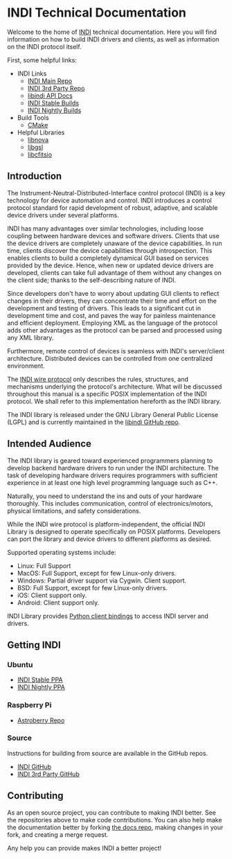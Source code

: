 # INDI Technical Documentation

Welcome to the home of [INDI](https://indilib.org) technical documentation.
Here you will find information on how to build INDI drivers and clients, as well
as information on the INDI protocol itself.

First, some helpful links:

* INDI Links
  * [INDI Main Repo](https://github.com/indilib/indi)
  * [INDI 3rd Party Repo](https://github.com/indilib/indi-3rdparty)
  * [libindi API Docs](https://www.indilib.org/api/index.html)
  * [INDI Stable Builds](https://launchpad.net/~mutlaqja/+archive/ubuntu/ppa)
  * [INDI Nightly Builds](https://launchpad.net/~mutlaqja/+archive/ubuntu/indinightly)
* Build Tools
  * [CMake](https://cmake.org/cmake/help/latest/)
* Helpful Libraries
  * [libnova](http://libnova.sourceforge.net/)
  * [libgsl](https://www.gnu.org/software/gsl/)
  * [libcfitsio](https://heasarc.gsfc.nasa.gov/fitsio/)

## Introduction

The Instrument-Neutral-Distributed-Interface control protocol (INDI) is a key
technology for device automation and control. INDI introduces a control protocol
standard for rapid development of robust, adaptive, and scalable device drivers
under several platforms.

INDI has many advantages over similar technologies, including loose coupling
between hardware devices and software drivers. Clients that use the device
drivers are completely unaware of the device capabilities. In run time, clients
discover the device capabilities through introspection. This enables clients to
build a completely dynamical GUI based on services provided by the device.
Hence, when new or updated device drivers are developed, clients can take full
advantage of them without any changes on the client side; thanks to the
self-describing nature of INDI.

Since developers don't have to worry about updating GUI clients to reflect
changes in their drivers, they can concentrate their time and effort on the
development and testing of drivers. This leads to a significant cut in
development time and cost, and paves the way for painless maintenance and
efficient deployment. Employing XML as the language of the protocol adds other
advantages as the protocol can be parsed and processed using any XML library.

Furthermore, remote control of devices is seamless with INDI's server/client
architecture. Distributed devices can be controlled from one centralized
environment.

The [INDI wire protocol](protocol/INDI.pdf) only describes the rules,
structures, and mechanisms underlying the protocol's architecture. What will be
discussed throughout this manual is a specific POSIX implementation of the INDI
protocol. We shall refer to this implementation hereforth as the INDI library.

The INDI library is released under the GNU Library General Public License (LGPL)
and is currently maintained in the
[libindi GitHub repo](https://github.com/indilib/indi).

## Intended Audience

The INDI library is geared toward experienced programmers planning to develop
backend hardware drivers to run under the INDI architecture. The task of
developing hardware drivers requires programmers with sufficient experience in
at least one high level programming language such as C++.

Naturally, you need to understand the ins and outs of your hardware thoroughly.
This includes communication, control of electronics/motors, physical
limitations, and safety considerations.

While the INDI wire protocol is platform-independent, the official INDI Library
is designed to operate specifically on POSIX platforms. Developers can port the
library and device drivers to different platforms as desired.

Supported operating systems include:

* Linux: Full Support
* MacOS: Full Support, except for few Linux-only drivers.
* Windows: Partial driver support via Cygwin. Client support.
* BSD: Full Support, except for few Linux-only drivers.
* iOS: Client support only.
* Android: Client support only.

INDI Library provides
[Python client bindings](https://pypi.org/project/pyindi-client/) to access
INDI server and drivers.

## Getting INDI

### Ubuntu

* [INDI Stable PPA](https://launchpad.net/~mutlaqja/+archive/ubuntu/ppa)
* [INDI Nightly PPA](https://launchpad.net/~mutlaqja/+archive/ubuntu/indinightly/)

### Raspberry Pi

* [Astroberry Repo](https://www.astroberry.io/repo/)

### Source

Instructions for building from source are available in the GitHub repos.

* [INDI GitHub](https://github.com/indilib/indi)
* [INDI 3rd Party GitHub](https://github.com/indilib/indi-3rdparty)

## Contributing

As an open source project, you can contribute to making INDI better. See the
repositories above to make code contributions. You can also help make the
documentation better by forking [the docs repo](https://github.com/indilib/docs/),
making changes in your fork, and creating a merge request.

Any help you can provide makes INDI a better project!

